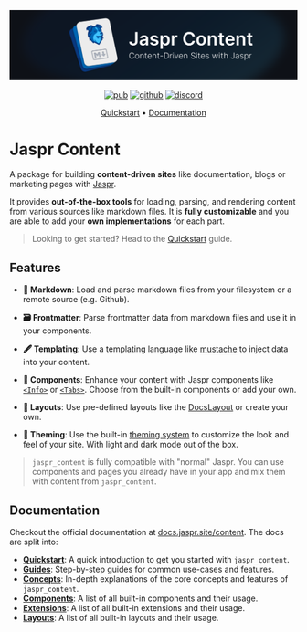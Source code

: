 ![Banner](https://raw.githubusercontent.com/schultek/jaspr/main/assets/content/banner.png)

<p align="center">
  <a href="https://pub.dev/packages/jaspr_content"><img src="https://img.shields.io/pub/v/jaspr_content?label=pub.dev&labelColor=333940&logo=dart&color=00589B" alt="pub"></a>
  <a href="https://github.com/schultek/jaspr"><img src="https://img.shields.io/github/stars/schultek/jaspr?style=flat&label=stars&labelColor=333940&color=8957e5&logo=github" alt="github"></a>
  <a href="https://discord.gg/XGXrGEk4c6"><img src="https://img.shields.io/discord/993167615587520602?logo=discord&logoColor=fff&labelColor=333940" alt="discord"></a>
</p>

<p align="center">
  <a href="https://docs.jaspr.site/content/quick_start">Quickstart</a> •
  <a href="https://docs.jaspr.site/content">Documentation</a>
</p>

# Jaspr Content

A package for building **content-driven sites** like documentation, blogs or marketing pages with [Jaspr](https://pub.dev/packages/jaspr).

It provides **out-of-the-box tools** for loading, parsing, and rendering content from various sources like markdown files. It is **fully customizable** and you are able to add your **own implementations** for each part.

> Looking to get started? Head to the [Quickstart](https://docs.jaspr.site/content/quick_start) guide.

## Features

- **📖 Markdown**: Load and parse markdown files from your filesystem or a remote source (e.g. Github).

- **🗃️ Frontmatter**: Parse frontmatter data from markdown files and use it in your components.

- **🖋️ Templating**: Use a templating language like [mustache](https://mustache.github.io/mustache.5.html) to inject data into your content.

- **🧩 Components**: Enhance your content with  Jaspr components like [`<Info>`](https://docs.jaspr.site/content/components/callout) or [`<Tabs>`](https://docs.jaspr.site/content/components/tabs). Choose from the built-in components or add your own.

- **📐 Layouts**: Use pre-defined layouts like the [DocsLayout](https://docs.jaspr.site/content/layouts/docs_layout) or create your own.

- **🎨 Theming**: Use the built-in [theming system](https://docs.jaspr.site/content/concepts/theming) to customize the look and feel of your site. With light and dark mode out of the box.

> `jaspr_content` is fully compatible with "normal" Jaspr. You can use components and pages you already have in your app and mix them with content from `jaspr_content`.

## Documentation

Checkout the official documentation at [docs.jaspr.site/content](https://docs.jaspr.site/content). The docs are split into:

- [**Quickstart**](https://docs.jaspr.site/content/quick_start): A quick introduction to get you started with `jaspr_content`.
- [**Guides**](https://docs.jaspr.site/content/guides/adding_pages): Step-by-step guides for common use-cases and features.
- [**Concepts**](https://docs.jaspr.site/content/concepts/pages): In-depth explanations of the core concepts and features of `jaspr_content`.
- [**Components**](https://docs.jaspr.site/content/components/callout): 
  A list of all built-in components and their usage.
- [**Extensions**](https://docs.jaspr.site/content/extensions/heading_anchors): A list of all built-in extensions and their usage.
- [**Layouts**](https://docs.jaspr.site/content/layouts/docs_layout): A list of all built-in layouts and their usage.


